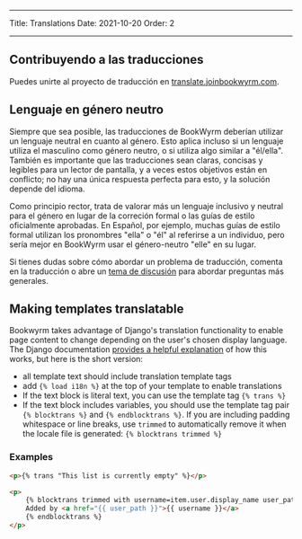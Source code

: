 - - -
Title: Translations Date: 2021-10-20 Order: 2
- - -

## Contribuyendo a las traducciones

Puedes unirte al proyecto de traducción en [translate.joinbookwyrm.com](https://translate.joinbookwyrm.com/).

## Lenguaje en género neutro

Siempre que sea posible, las traducciones de BookWyrm deberían utilizar un lenguaje neutral en cuanto al género. Esto aplica incluso si un lenguaje utiliza el masculino como género neutro, o si utiliza algo similar a "él/ella". También es importante que las traducciones sean claras, concisas y legibles para un lector de pantalla, y a veces estos objetivos están en conflicto; no hay una única respuesta perfecta para esto, y la solución depende del idioma.

Como principio rector, trata de valorar más un lenguaje inclusivo y neutral para el género en lugar de la correción formal o las guías de estilo oficialmente aprobadas. En Español, por ejemplo, muchas guías de estilo formal utilizan los pronombres "ella" o "él" al referirse a un individuo, pero sería mejor en BookWyrm usar el género-neutro "elle" en su lugar.

Si tienes dudas sobre cómo abordar un problema de traducción, comenta en la traducción o abre un [tema de discusión](https://translate.joinbookwyrm.com/project/bookwyrm/discussions) para abordar preguntas más generales.

## Making templates translatable

Bookwyrm takes advantage of Django's translation functionality to enable page content to change depending on the user's chosen display language. The Django documentation [provides a helpful explanation](https://docs.djangoproject.com/en/3.2/topics/i18n/translation/#internationalization-in-template-code) of how this works, but here is the short version:

* all template text should include translation template tags
* add `{% load i18n %}` at the top of your template to enable translations
* If the text block is literal text, you can use the template tag `{% trans %}`
* If the text block includes variables, you should use the template tag pair `{% blocktrans %}` and `{% endblocktrans %}`. If you are including padding whitespace or line breaks, use `trimmed` to automatically remove it when the locale file is generated: `{% blocktrans trimmed %}`

### Examples

```html
<p>{% trans "This list is currently empty" %}</p>

<p>
    {% blocktrans trimmed with username=item.user.display_name user_path=item.user.local_path %}
    Added by <a href="{{ user_path }}">{{ username }}</a>
    {% endblocktrans %}
</p>
```
